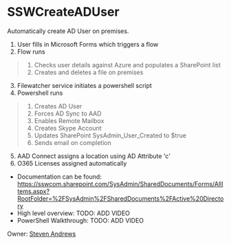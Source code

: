 # SSWCreateADUser
Automatically create AD User on premises.

1. User fills in Microsoft Forms which triggers a flow
2. Flow runs
  >1. Checks user details against Azure and populates a SharePoint list
  >2. Creates and deletes a file on premises
3. Filewatcher service initiates a powershell script
4. Powershell runs
  >1. Creates AD User
  >2. Forces AD Sync to AAD
  >3. Enables Remote Mailbox
  >4. Creates Skype Account
  >5. Updates SharePoint SysAdmin_User_Created to $true
  >6. Sends email on completion
5. AAD Connect assigns a location using AD Attribute 'c'
6. O365 Licenses assigned automatically

* Documentation can be found: https://sswcom.sharepoint.com/SysAdmin/SharedDocuments/Forms/AllItems.aspx?RootFolder=%2FSysAdmin%2FSharedDocuments%2FActive%20Directory
* High level overview: TODO: ADD VIDEO
* PowerShell Walkthrough: TODO: ADD VIDEO

Owner: [Steven Andrews](https://www.ssw.com.au/people/steven-andrews)
